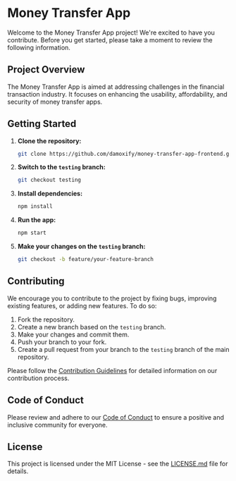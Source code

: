 # Money Transfer App

Welcome to the Money Transfer App project! We're excited to have you contribute. Before you get started, please take a moment to review the following information.

## Project Overview

The Money Transfer App is aimed at addressing challenges in the financial transaction industry. It focuses on enhancing the usability, affordability, and security of money transfer apps.

## Getting Started

1. **Clone the repository:**
   ```bash
   git clone https://github.com/damoxify/money-transfer-app-frontend.git
   ```

2. **Switch to the `testing` branch:**
   ```bash
   git checkout testing
   ```

3. **Install dependencies:**
   ```bash
   npm install
   ```

4. **Run the app:**
   ```bash
   npm start
   ```

5. **Make your changes on the `testing` branch:**
   ```bash
   git checkout -b feature/your-feature-branch
   ```

## Contributing

We encourage you to contribute to the project by fixing bugs, improving existing features, or adding new features. To do so:

1. Fork the repository.
2. Create a new branch based on the `testing` branch.
3. Make your changes and commit them.
4. Push your branch to your fork.
5. Create a pull request from your branch to the `testing` branch of the main repository.

Please follow the [Contribution Guidelines](CONTRIBUTING.md) for detailed information on our contribution process.

## Code of Conduct

Please review and adhere to our [Code of Conduct](CODE_OF_CONDUCT.md) to ensure a positive and inclusive community for everyone.

## License

This project is licensed under the MIT License - see the [LICENSE.md](LICENSE.md) file for details.